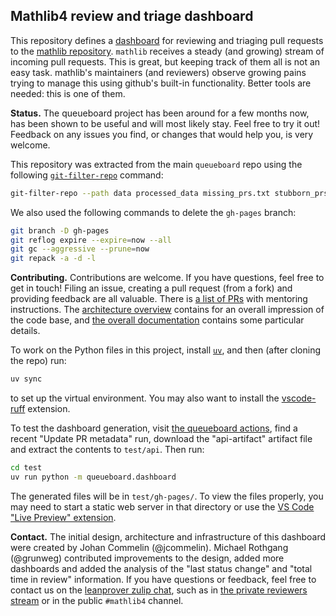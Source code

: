 ## Mathlib4 review and triage dashboard

This repository defines a [dashboard](https://leanprover-community.github.io/queueboard/index.html) for reviewing and triaging pull requests to the [mathlib repository](github.com/leanprover-community/mathlib4/). `mathlib` receives a steady (and growing) stream of incoming pull requests. This is great, but keeping track of them all is not an easy task. mathlib's maintainers (and reviewers) observe growing pains trying to manage this using github's built-in functionality. Better tools are needed: this is one of them.

**Status.** The queueboard project has been around for a few months now, has been shown to be useful and will most likely stay. Feel free to try it out! Feedback on any issues you find, or changes that would help you, is very welcome.

This repository was extracted from the main `queueboard` repo using the following [`git-filter-repo`](https://github.com/newren/git-filter-repo) command:

```bash
git-filter-repo --path data processed_data missing_prs.txt stubborn_prs.txt closed_prs_to_backfill.txt redownload.txt --invert-paths
```

We also used the following commands to delete the `gh-pages` branch:

```bash
git branch -D gh-pages
git reflog expire --expire=now --all
git gc --aggressive --prune=now
git repack -a -d -l
```

**Contributing.** Contributions are welcome. If you have questions, feel free to get in touch!
Filing an issue, creating a pull request (from a fork) and providing feedback are all valuable.
There is <a href="https://github.com/leanprover-community/queueboard/issues?q=is%3Aissue%20state%3Aopen%20label%3Ahas-mentoring-instructions">a list of PRs</a> with mentoring instructions.
The [architecture overview](ARCHITECTURE.md) contains for an overall impression of the code base, and [the overall documentation](docs.md) contains some particular details.

To work on the Python files in this project, install [`uv`](https://docs.astral.sh/uv/), and then (after cloning the repo) run:

```bash
uv sync
```

to set up the virtual environment.
You may also want to install the [vscode-ruff](https://marketplace.visualstudio.com/items?itemName=charliermarsh.ruff) extension.

To test the dashboard generation, visit [the queueboard actions](https://github.com/leanprover-community/queueboard/actions), find a recent "Update PR metadata" run, download the "api-artifact" artifact file and extract the contents to `test/api`. Then run:

```bash
cd test
uv run python -m queueboard.dashboard
```

The generated files will be in `test/gh-pages/`.
To view the files properly, you may need to start a static web server in that directory or use the [VS Code "Live Preview" extension](https://marketplace.visualstudio.com/items?itemName=ms-vscode.live-server).

**Contact.** The initial design, architecture and infrastructure of this dashboard were created by Johan Commelin (@jcommelin). Michael Rothgang (@grunweg) contributed improvements to the design, added more dashboards and added the analysis of the "last status change" and "total time in review" information.
If you have questions or feedback, feel free to contact us on the [leanprover zulip chat](https://leanprover.zulipchat.com), such as in [the private reviewers stream](https://leanprover.zulipchat.com/#narrow/stream/345428-mathlib-reviewers/topic/proof.20of.20concept.20review.20dashboard) or in the public `#mathlib4` channel.
